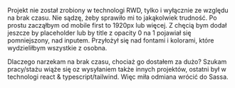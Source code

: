 Projekt nie został zrobiony w technologi RWD, tylko i wyłącznie ze względu na brak czasu.
Nie sądzę, żeby sprawiło mi to jakąkolwiek trudność. Po prostu zacząłbym od mobile first to 1920px lub więcej. Z chęcią bym dodał jeszcze by placeholder lub by title z opacity 0 na 1 pojawiał się pomniejszony, nad inputem. Przyłożył się nad fontami i kolorami, które wydzieliłbym wszystkie z osobna.

Dlaczego narzekam na brak czasu, chociaż go dostałem za dużo?
Szukam pracy/stażu wiąże się oz wysyłaniem także innych projektów, ostatni był w technologi react & typescript/tailwind. Więc miła odmiana wrócić do Sassa.
